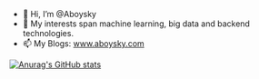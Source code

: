 - 👋 Hi, I’m @Aboysky
- 👀 My interests span machine learning, big data and backend technologies.
- 📫 My Blogs: www.aboysky.com

[![Anurag's GitHub stats](https://github-readme-stats.vercel.app/api?username=Aboysky&count_private=true&show_icons=true)](https://github.com/anuraghazra/github-readme-stats)
